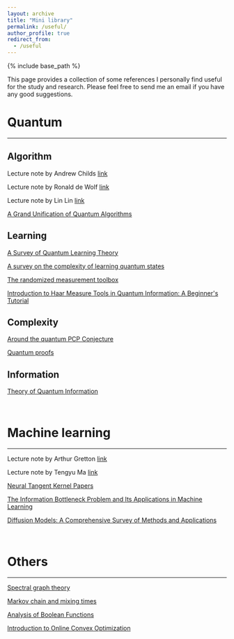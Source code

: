 ```yaml
---
layout: archive
title: "Mini library"
permalink: /useful/
author_profile: true
redirect_from:
  - /useful
---
```


{% include base_path %}

This page provides a collection of some references I personally find useful for the study and research. Please feel free to send me an email if you have any good suggestions.

# Quantum
----
**Algorithm**
------
Lecture note by Andrew Childs [link](http://www.cs.umd.edu/~amchilds/qa/)
   
Lecture note by Ronald de Wolf [link](https://homepages.cwi.nl/~rdewolf/qcnotes.pdf)

Lecture note by Lin Lin [link](https://math.berkeley.edu/~linlin/qasc/qasc_notes.pdf)
  
[A Grand Unification of Quantum Algorithms](https://arxiv.org/abs/2105.02859)


**Learning**
-----
[A Survey of Quantum Learning Theory](https://arxiv.org/abs/1701.06806)

[A survey on the complexity of learning quantum states](https://arxiv.org/abs/2305.20069)

[The randomized measurement toolbox](https://arxiv.org/abs/2203.11374)

[Introduction to Haar Measure Tools in Quantum Information: A Beginner's Tutorial](https://arxiv.org/abs/2307.08956)


**Complexity**
------
[Around the quantum PCP Conjecture](http://users.cms.caltech.edu/~vidick/teaching/286_qPCP/index.html)
   
[Quantum proofs](https://arxiv.org/abs/1610.01664)


**Information**
------
[Theory of Quantum Information](https://cs.uwaterloo.ca/~watrous/TQI-notes/)

<br/>

# Machine learning
----

Lecture note by Arthur Gretton [link](http://www.gatsby.ucl.ac.uk/~gretton/coursefiles/rkhscourse.html)

Lecture note by Tengyu Ma [link](https://docs.google.com/viewer?url=https://raw.githubusercontent.com/tengyuma/cs229m_notes/main/master.pdf)

[Neural Tangent Kernel Papers](https://github.com/kwignb/NeuralTangentKernel-Papers)

[The Information Bottleneck Problem and Its Applications in Machine Learning](https://arxiv.org/abs/2004.14941)

[Diffusion Models: A Comprehensive Survey of Methods and Applications](https://arxiv.org/abs/2209.00796)

<br/>

# Others
----

[Spectral graph theory](http://cs-www.cs.yale.edu/homes/spielman/sagt/sagt.pdf)
   
[Markov chain and mixing times](http://www.cs.cmu.edu/~15859n/RelatedWork/MarkovChains-MixingTimes.pdf)
   
[Analysis of Boolean Functions](https://arxiv.org/abs/2105.10386)

[Introduction to Online Convex Optimization](https://arxiv.org/abs/1909.05207)
